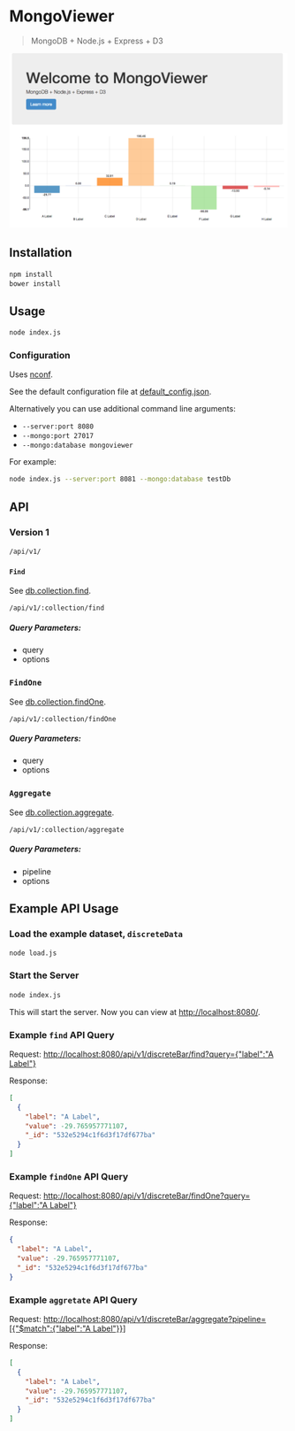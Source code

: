 MongoViewer
===========

> MongoDB + Node.js + Express + D3

![screenshot](https://raw.githubusercontent.com/Glavin001/MongoViewer/master/screenshots/main.png)

## Installation

```bash
npm install
bower install
```

## Usage

```bash
node index.js
```

### Configuration

Uses [nconf](https://github.com/flatiron/nconf).

See the default configuration file at [default_config.json](https://github.com/Glavin001/MongoViewer/blob/master/default_config.json).

Alternatively you can use additional command line arguments:
- `--server:port 8080`
- `--mongo:port 27017`
- `--mongo:database mongoviewer`

For example:

```bash
node index.js --server:port 8081 --mongo:database testDb
```

## API

### Version 1

```
/api/v1/
```

#### `Find`

See [db.collection.find](http://mongodb.github.io/node-mongodb-native/api-generated/collection.html#find).

```
/api/v1/:collection/find
```

##### Query Parameters:
- query
- options

### `FindOne`

See [db.collection.findOne](http://mongodb.github.io/node-mongodb-native/api-generated/collection.html#findone).

```
/api/v1/:collection/findOne
```

##### Query Parameters:
- query
- options

### `Aggregate`

See [db.collection.aggregate](http://mongodb.github.io/node-mongodb-native/api-generated/collection.html#aggregate).

```
/api/v1/:collection/aggregate
```

##### Query Parameters:
- pipeline
- options

## Example API Usage

### Load the example dataset, `discreteData`

```
node load.js
```

### Start the Server

```bash
node index.js
```

This will start the server. Now you can view at [http://localhost:8080/](http://localhost:8080/).

### Example `find` API Query

Request: [http://localhost:8080/api/v1/discreteBar/find?query={"label":"A Label"}](http://localhost:8080/api/v1/discreteBar/find?query={%22label%22:%22A%20Label%22})

Response:

```json
[
  {
    "label": "A Label",
    "value": -29.765957771107,
    "_id": "532e5294c1f6d3f17df677ba"
  }
]
```


### Example `findOne` API Query

Request: [http://localhost:8080/api/v1/discreteBar/findOne?query={"label":"A Label"}](http://localhost:8080/api/v1/discreteBar/findOne?query={%22label%22:%22A%20Label%22})

Response:

```json
{
  "label": "A Label",
  "value": -29.765957771107,
  "_id": "532e5294c1f6d3f17df677ba"
}
```


### Example `aggretate` API Query

Request: [http://localhost:8080/api/v1/discreteBar/aggregate?pipeline=[{"$match":{"label":"A Label"}}]](http://localhost:8080/api/v1/discreteBar/aggregate?pipeline=[{%22$match%22:{%22label%22:%22A%20Label%22}}])

Response:

```json
[
  {
    "label": "A Label",
    "value": -29.765957771107,
    "_id": "532e5294c1f6d3f17df677ba"
  }
]
```

